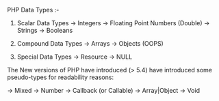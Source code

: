 PHP Data Types :-

1. Scalar Data Types
  -> Integers
  -> Floating Point Numbers (Double)
  -> Strings
  -> Booleans

2. Compound Data Types
  -> Arrays
  -> Objects (OOPS)

3. Special Data Types
  -> Resource
  -> NULL
  
The New versions of PHP have introduced (> 5.4) have introduced some pseudo-types for readability reasons:

  -> Mixed
  -> Number
  -> Callback (or Callable)
  -> Array|Object
  -> Void
  
  
